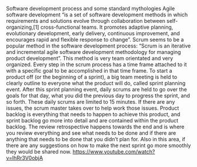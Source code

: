 Software development process and some standard mythologies
Agile software development “is a set of software development methods in which requirements and solutions evolve through collaboration between self-organizing,[1] cross-functional teams. It promotes adaptive planning, evolutionary development, early delivery, continuous improvement, and encourages rapid and flexible response to change”. 
Scrum seems to be a popular method in the software development process: “Scrum is an iterative and incremental agile software development methodology for managing product development”. This method is very team orientated and very organized. Every step in the scrum process has a time frame attached to it with a specific goal to be accomplished in that time frame. 
To start a product off (or the beginning of a sprint), a big team meeting is held to clearly outline to everyone what the product will do, called sprint planning event.  After this sprint planning event, daily scrums are held to go over the goals for that day, what you did the previous day to progress the sprint, and so forth. These daily scrums are limited to 15 minutes. If there are any issues, the scrum master takes over to help work those issues. 
Product backlog is everything that needs to happen to achieve this product, and sprint backlog go more into detail and are contained within the product backlog. 
The review retrospective happens towards the end and is where you review everything and see what needs to be done and if there are anything that needs to be done that you didn’t plan for. Also in this area, if there are any suggestions on how to make the next sprint go more smoothly they would be shared now. 
https://www.youtube.com/watch?v=IhRr3V0objA
